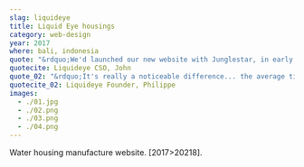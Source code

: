 ```yaml
---
slag: liquideye
title: Liquid Eye housings
category: web-design
year: 2017
where: bali, indonesia
quote: "&rdquo;We'd launched our new website with Junglestar, in early May 2017. In less than eight months we have doubled sales comparing to year 2016! Fantastic... &rdquo;"
quotecite: Liquideye CSO, John
quote_02: "&rdquo;It's really a noticeable difference... the average time our users spend on our site has doubled, and bounce rate is at the lowest it has ever been... &rdquo;"
quotecite_02: Liquideye Founder, Philippe
images:
  - ./01.jpg
  - ./02.png
  - ./03.png
  - ./04.png
---
```


Water housing manufacture website.
[2017>20218].
